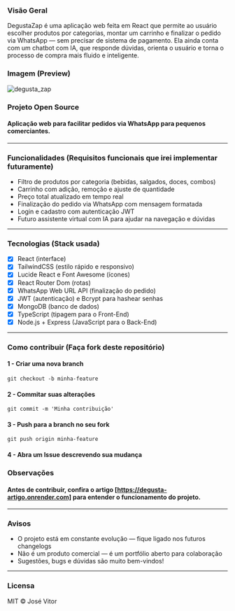 

### Visão Geral
DegustaZap é uma aplicação web feita em React que permite ao usuário escolher produtos por categorias, montar um carrinho e finalizar o pedido via WhatsApp — sem precisar de sistema de pagamento. Ela ainda conta com um chatbot com IA, que responde dúvidas, orienta o usuário e torna o processo de compra mais fluido e inteligente.

### Imagem (Preview)
![degusta_zap](https://github.com/user-attachments/assets/77d3abb6-c603-4d9c-8a2f-5057d974e0f2)


### Projeto Open Source
#### Aplicação web para facilitar pedidos via WhatsApp para pequenos comerciantes.

---

### Funcionalidades (Requisitos funcionais que irei implementar futuramente)
- Filtro de produtos por categoria (bebidas, salgados, doces, combos)
- Carrinho com adição, remoção e ajuste de quantidade
- Preço total atualizado em tempo real
- Finalização do pedido via WhatsApp com mensagem formatada
- Login e cadastro com autenticação JWT
- Futuro assistente virtual com IA para ajudar na navegação e dúvidas

---

### Tecnologias (Stack usada)
- [x] React (interface)
- [x] TailwindCSS (estilo rápido e responsivo)
- [x] Lucide React e Font Awesome (ícones)
- [x] React Router Dom (rotas)
- [x] WhatsApp Web URL API (finalização do pedido)
- [x] JWT (autenticação) e Bcrypt para hashear senhas
- [x] MongoDB (banco de dados)
- [x] TypeScript (tipagem para o Front-End)
- [x] Node.js + Express (JavaScript para o Back-End)

---

### Como contribuir (Faça fork deste repositório)

#### 1 - Criar uma nova branch

```
git checkout -b minha-feature
```

#### 2 - Commitar suas alterações

```
git commit -m 'Minha contribuição'
```

#### 3 - Push para a branch no seu fork

```
git push origin minha-feature
```

#### 4 - Abra um Issue descrevendo sua mudança

### Observações
#### Antes de contribuir, confira o artigo [https://degusta-artigo.onrender.com] para entender o funcionamento do projeto.

---

### Avisos
- O projeto está em constante evolução — fique ligado nos futuros changelogs
- Não é um produto comercial — é um portfólio aberto para colaboração
- Sugestões, bugs e dúvidas são muito bem-vindos!

---

### Licensa
MIT © José Vitor
